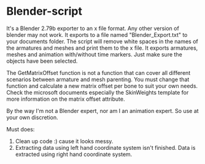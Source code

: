 # Blender-script
It's a Blender 2.79b exporter to an x file format. Any other version of blender may not work.
It exports to a file named
"Blender_Export.txt"
to your documents folder.
The script will remove white spaces in the names of the armatures and meshes
and print them to the x file.
It exports armatures, meshes and animation with/without time markers. Just make sure
the objects have been selected.

The GetMatrixOffset function is not a function that can cover all different scenarios
between armature and mesh parenting. You must change that function and calculate a new
matrix offset per bone to suit your own needs. Check the microsoft documents especially
the SkinWeights template for more information on the matrix offset attribute.

By the way I'm not a Blender expert, nor am I an animation expert. So use at your
own discretion.

Must does:
1) Clean up code :) cause it looks messy.
2) Extracting data using left hand coordinate system isn't finished. Data is extracted
using right hand coordinate system.

